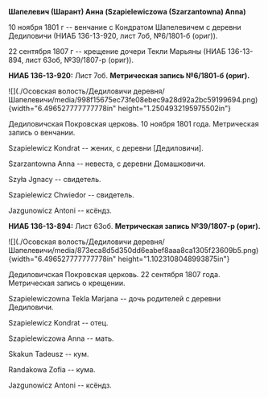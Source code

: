 **Шапелевич (Шарант) Анна (Szapielewiczowa (Szarzantowna) Anna)**

10 ноября 1801 г -- венчание с Кондратом Шапелевичем с деревни
Дедиловичи (НИАБ 136-13-920, лист 7об, №6/1801-б (ориг)).

22 сентября 1807 г -- крещение дочери Текли Марьяны (НИАБ 136-13-894,
лист 63об, №39/1807-р (ориг)).

**НИАБ 136-13-920:** Лист 7об. **Метрическая запись №6/1801-б (ориг).**

![](./Осовская волость/Дедиловичи деревня/Шапелевичи/media/998f15675ec73fe08ebec9a28d92a2bc59199694.png){width="6.496527777777778in"
height="1.2504932195975502in"}

Дедиловичская Покровская церковь. 10 ноября 1801 года. Метрическая
запись о венчании.

Szapielewicz Kondrat -- жених, с деревни \[Дедиловичи\].

Szarzantowna Anna -- невеста, с деревни Домашковичи.

Szyła Jgnacy -- свидетель.

Szapielewicz Chwiedor -- свидетель.

Jazgunowicz Antoni -- ксёндз.

**НИАБ 136-13-894:** Лист 63об. **Метрическая запись №39/1807-р
(ориг).**

![](./Осовская волость/Дедиловичи деревня/Шапелевичи/media/873eca8d5d350dd6eabef8aaa8ca1305f23609b5.png){width="6.496527777777778in"
height="1.1023108048993875in"}

Дедиловичская Покровская церковь. 22 сентября 1807 года. Метрическая
запись о крещении.

Szapielewiczowna Tekla Marjana -- дочь родителей с деревни Дедиловичи.

Szapielewicz Kondrat -- отец.

Szapielewiczowa Anna -- мать.

Skakun Tadeusz -- кум.

Randakowa Zofia -- кума.

Jazgunowicz Antoni -- ксёндз.
